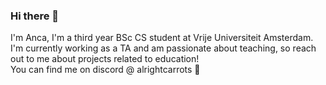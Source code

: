 ### Hi there 👋

I'm Anca, I'm a third year BSc CS student at Vrije Universiteit Amsterdam. \
I'm currently working as a TA and am passionate about teaching, so reach out to me about projects related to education! \
You can find me on discord @ alrightcarrots 🥕

<!--
**anca-elena/anca-elena** is a ✨ _special_ ✨ repository because its `README.md` (this file) appears on your GitHub profile.

Here are some ideas to get you started:

- 🔭 I’m currently working on ...
- 🌱 I’m currently learning ...
- 👯 I’m looking to collaborate on ...
- 🤔 I’m looking for help with ...
- 💬 Ask me about ...
- 📫 How to reach me: ...
- 😄 Pronouns: ...
- ⚡ Fun fact: ...
-->
